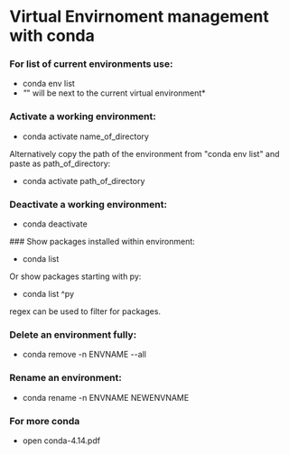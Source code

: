 # Virtual Envirnoment management with conda

### For list of current environments use:
* conda env list 
* *"*" will be next to the current virtual environment*
### Activate a working environment:
* conda activate name_of_directory

Alternatively copy the path of the environment from "conda env list" and paste as path_of_directory:
* conda activate path_of_directory
### Deactivate a working environment:
* conda deactivate

### Show packages installed within environment:
* conda list

Or show packages starting with py:

* conda list ^py

regex can be used to filter for packages.

### Delete an environment fully:

* conda remove -n ENVNAME --all 

### Rename an environment:

* conda rename -n ENVNAME NEWENVNAME

### For more conda 
* open conda-4.14.pdf